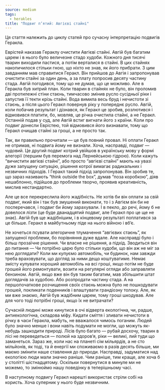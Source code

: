 ```yaml
---
source: medium
tags:
  - herakles
title: "Подвиг п’ятий: Авгієві стайні"
---
```


Ця стаття належить до циклу статей про сучасну інтерпретацію подвигів Геракла.

Еврістей наказав Гераклу очистити Авгієві стайні. Авгій був багатим царем і в нього було величезне стадо худоби. Кожного дня тисячі тварин виходили пастися, а потім верталися в стайні. В цих стайнях накопичилося стільки гною, що ніхто не знав, як його прибрати. З цим завданням мав справитися Геракл. Він прийшов до Авгія і запропонував очистити стайні за один день, а за плату попросив десяту частину стада. Авгій погодився, тому що не думав, що це можливо. Але в Геракла був хитрий план. Коли тварин в стайнях не було, він проломив дві протилежні стіни стаєнь, тимчасово змінив русло сусідньої ріки і запустив її текти крізь стайні. Вода вимила весь бруд і нечистоти зі стаєнь, а після цього Геракл повернув ріку у попереднє русло. Авгій, коли побачив результат і дізнався, як Геракл це зробив, розлютився і відмовився платити, бо, мовляв, це річка очистила стайні, а не Геракл. Останній подав у суд, але Авгій встиг вигнати його з країни. Коли про подвиг донесли Еврістею, той відмовився його визнавати, тому що Геракл очищав стайні за гроші, а не просто так.

Так, ви правильно прочитали — це був повний провал. Ні оплати Геракл не отримав, ні подвига йому не визнали. Хоча, насправді, подвиг — чудовий. Це другий подвиг котрий увійшов в українську мову у формі алегорії (першим був перемога над Лернейською гідрою). Коли кажуть “вичистити авгієві стайні”, або просто “авгієві стайні” мають на увазі дуже запущену ситуацію, рішення котрої вимагає радикальних і незвичних підходів. І Геракл такий підхід запропонував. Він зробив те, що зараз називають “think outside the box”, думав “поза коробкою”, діяв нешаблонно, підійшов до проблеми творчо, проявив креативність, мислив нестандартно.

Але це все перекреслила його жадібність. Не хотів би він оплати за свій подвиг, який він і так був змушений виконати, то і з Авгієм він би не посперечався, і подвиг би йому зарахували. І в пекло, до речі, йому б не довелося лізти (це буде дванадцятий подвиг, але Геракл про це ще не знає). Авгій був ще жадібнішим, і в кінцевому результаті поплатився за це більше. Геракл в майбутньому піде на нього війною і вб’є.

Не хочеться псувати алегоричне тлумачення “авгієвих стаєнь”, як запущеної проблеми, бо порівняння дуже вдале. Але насправді було і більш прозаїчне рішення. Чи власне не рішення, а підхід. Зводиться він до питання — Чи потрібно царю було стільки худоби, що він аж не міг за нею доглядати? Коли ми купуємо автомобіль, чи будинок, нам завжди треба враховувати, що догляд за ними дещо коштуватиме. Немає змісту купувати хороший автомобіль на всі гроші, якщо потім не буде грошей його ремонтувати, возити на регулярні огляди або заправляти бензином. Авгій, якщо вже він був таким багатим, мав збільшити штат доглядачів за худобою. Або розпродати частину стада. А на першопочаткове розчищення своїх стаєнь можна було не пошкодувати грошей, покликати поденників і влаштувати грандіозну толоку. Але, як ми вже знаємо, Авгій був жадібним царем, тому гроші шкодував. Але для чого тоді потрібні гроші, якщо їх не витрачати?

Сучасній людині може кинутися в очі відверта екологічна, чи, радше, антиекологічна, складова міфу. Кидати сміття і зливати нечистоти в річку в часи Геракла, мабуть, не вважалося чимось поганим. Людей було значно менше і вони навіть подумати не могли, що можуть як-небудь зашкодити природі. Лісів було багато — рубай досхочу, тварин в лісі не переведеться — полюй на здоров’я, ріки — великі, лий туди що заманеться. Зараз же, коли нас на планеті сім мільярдів, а не сто мільйонів, як тоді, та й енергії ми споживаємо в разів десять більше, ми маємо змінити наше ставлення до природи. Насправді, задуматися над екологією люди мали значно раніше. Чим раніше, тим краще, але хоча б у столітті шістнадцятому. Оскільки повернутися в минуле ми не можемо, то змінюймо нашу поведінку в теперішньому часі.

В наступному подвигу Геракл нарешті використає стріли собі на користь. Хоча суперник у нього буде незвичним.

